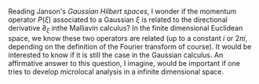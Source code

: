 Reading Janson's _Gaussian Hilbert spaces_, I wonder if the momentum operator $P(\xi)$ associated to a Gaussian $\xi$ is related to the directional derivative $\partial_\xi$ inthe Malliavin calculus?
In the finite dimensional Euclidean space, we know these two operators are related (up to a constant $i$ or $2\pi i$, depending on the definition of the Fourier transform of course). It would be interested to know if it is still the case in the Gaussian calculus.
An affirmative answer to this question, I imagine, would be important if one tries to develop microlocal analysis in a infinite dimensional space.

